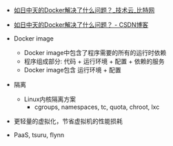 

* [如日中天的Docker解决了什么问题？_技术云_比特网 ](http://cloud.chinabyte.com/tech/488/13093488.shtml)
* [如日中天的Docker解决了什么问题？ - CSDN博客 ](http://blog.csdn.net/zhushuai1221/article/details/52486684)

* Docker image
  * Docker image中包含了程序需要的所有的运行时依赖
  * 程序组成部分: 代码 + 运行环境 + 配置 + 依赖的服务
  * Docker image包含 运行环境 + 配置
* 隔离
  * Linux内核隔离方案
    * cgroups, namespaces, tc, quota, chroot, lxc
* 更轻量的虚拟化，节省虚拟机的性能损耗
* PaaS, tsuru, flynn

